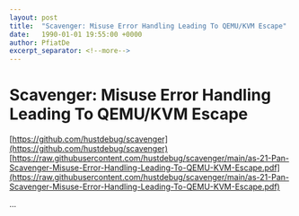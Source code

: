 ```yaml
---
layout: post
title:  "Scavenger: Misuse Error Handling Leading To QEMU/KVM Escape"
date:   1990-01-01 19:55:00 +0000
author: PfiatDe
excerpt_separator: <!--more-->
---
```


# Scavenger: Misuse Error Handling Leading To QEMU/KVM Escape
[https://github.com/hustdebug/scavenger](https://github.com/hustdebug/scavenger)
[https://raw.githubusercontent.com/hustdebug/scavenger/main/as-21-Pan-Scavenger-Misuse-Error-Handling-Leading-To-QEMU-KVM-Escape.pdf](https://raw.githubusercontent.com/hustdebug/scavenger/main/as-21-Pan-Scavenger-Misuse-Error-Handling-Leading-To-QEMU-KVM-Escape.pdf)

...
<!--more-->
